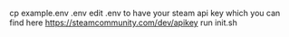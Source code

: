 cp example.env .env
edit .env to have your steam api key which you can find here https://steamcommunity.com/dev/apikey
run init.sh
